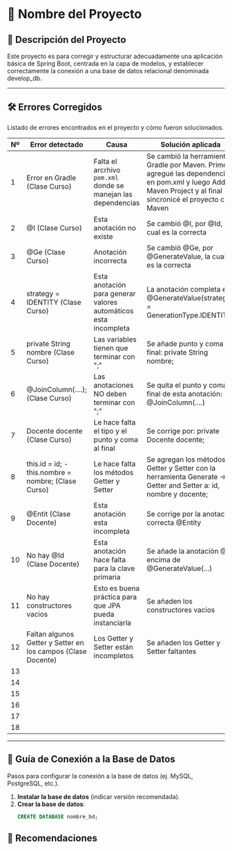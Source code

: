 # 📌 Nombre del Proyecto

## 📝 Descripción del Proyecto
Este proyecto es para corregir y estructurar adecuadamente
una aplicación básica de Spring Boot, centrada en la capa de modelos, y establecer
correctamente la conexión a una base de datos relacional denominada develop_db.

---

## 🛠️ Errores Corregidos
Listado de errores encontrados en el proyecto y cómo fueron solucionados.

| Nº | Error detectado                                              | Causa                                                           | Solución aplicada                                                                                                                                               |
|----|--------------------------------------------------------------|-----------------------------------------------------------------|-----------------------------------------------------------------------------------------------------------------------------------------------------------------|
| 1  | Error en Gradle (Clase Curso)                                | Falta el arcrhivo `pom.xml` donde se manejan las dependencias   | Se cambió la herramienta Gradle por Maven. Primero agregué las dependencias en pom.xml y luego Add as Maven Project y al final sincronicé el proyecto con Maven |
| 2  | @I (Clase Curso)                                             | Esta anotación no existe                                        | Se cambió @I, por @Id, la cual es la correcta                                                                                                                   |
| 3  | @Ge (Clase Curso)                                            | Anotación incorrecta                                            | Se cambió @Ge, por @GenerateValue, la cual es la correcta                                                                                                       |
| 4  | strategy = IDENTITY (Clase Curso)                            | Esta anotación para generar valores automáticos esta incompleta | La anotación completa es @GenerateValue(strategy = GenerationType.IDENTITY)                                                                                     |
| 5  | private String nombre (Clase Curso)                          | Las variables tienen que terminar con ";"                       | Se añade punto y coma al final: private String nombre;                                                                                                          |
| 6  | @JoinColumn(....); (Clase Curso)                             | Las anotaciones NO deben terminar con ";"                       | Se quita el punto y coma al final de esta anotación: @JoinColumn(....)                                                                                          |
| 7  | Docente docente (Clase Curso)                                | Le hace falta el tipo y el punto y coma al final                | Se corrige por: private Docente docente;                                                                                                                        |
| 8  | this.id = id; - this.nombre = nombre; (Clase Curso)          | Le hace falta los métodos Getter y Setter                       | Se agregan los métodos Getter y Setter con la herramienta Generate -> Getter and Setter a: id, nombre y docente;                                                |
| 9  | @Entit (Clase Docente)                                       | Esta anotación esta incompleta                                  | Se corrige por la anotación correcta @Entity                                                                                                                    |
| 10 | No hay @Id (Clase Docente)                                   | Esta anotación hace falta para la clave primaria                | Se añade la anotación @Id encima de @GenerateValue(...)                                                                                                         |
| 11 | No hay constructores vacios                                  | Esto es buena práctica para que JPA pueda instanciarla          | Se añaden los constructores vacios                                                                                                                              |
| 12 | Faltan algunos Getter y Setter en los campos (Clase Docente) | Los Getter y Setter están incompletos                           | Se añaden los Getter y Setter faltantes                                                                                                                         |
| 13 |                                                              |                                                                 |                                                                                                                                                                 |
| 14 |                                                              |                                                                 |                                                                                                                                                                 |
| 15 |                                                              |                                                                 |                                                                                                                                                                 |
| 16 |                                                              |                                                                 |                                                                                                                                                                 |
| 17 |                                                              |                                                                 |                                                                                                                                                                 |
| 18 |                                                              |                                                                 |                                                                                                                                                                 |



---

## 🔌 Guía de Conexión a la Base de Datos
Pasos para configurar la conexión a la base de datos (ej. MySQL, PostgreSQL, etc.).

1. **Instalar la base de datos** (indicar versión recomendada).
2. **Crear la base de datos**:
   ```sql
   CREATE DATABASE nombre_bd;


## 📝 Recomendaciones 